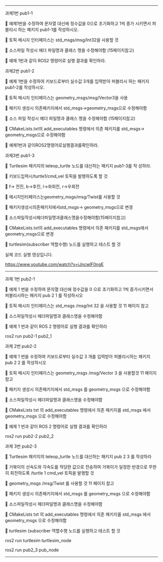 ***

과제1번 pub1-1

 예제1번을 수정하여 문자열 대신에 정수값을 0으로 초기화하고 1씩 증가 시키면서 퍼블리시 하는 패키지 pub1-1를 작성하시오.

 토픽 메시지 인터페이스는 std_msgs/msg/Int32을 사용할 것

 소스파일 작성시 헤더 파일명과 클래스 명을 수정해야함 (15페이지참고)

 예제 1번과 같이 ROS2 명령어로 실행 결과를 확인하라.

과제2번 pub1-2

 예제 1번을 수정하여 키보드로부터 실수값 3개를 입력받아 퍼블리시 하는 패키지 pub1-2를 작성하시오.

 토픽 메시지 인터페이스는 geometry_msgs/msg/Vector3을 사용

 패키지 생성시 의존패키지에서 std_msgs->geometry_msgs으로 수정해야함

 소스 파일 작성시 헤더 파일명과 클래스 명을 수정해야함 (15페이지참고)

 CMakeLists.txt의 add_executables 명령에서 의존 패키지를 std_msgs-> geometry_msgs으로 수정해야함

 예제1번과 같이ROS2명령어로실행결과를확인하라.

과제3번 pub1-3

 Turtlesim 패키지의 teleop_turtle 노드를 대신하는 패키지 pub1-3를 작 성하라.

 키보드입력시/turtle1/cmd_vel 토픽을 발행하도록 할 것

 f-> 전진, b->후진, l->좌회전, r->우회전

 메시지인터페이스는geometry_msgs/msg/Twist를 사용할 것

 패키지생성시의존패키지에서std_msgs-> geometry_msgs으로 변경

 소스파일작성시헤더파일명과클래스명을수정해야함(15페이지참고)

 CMakeLists.txt의 add_executables 명령에서 의존 패키지를 std_msgs에서 geometry_msgs으로 변경

 turtlesim(subscriber 역할수행) 노드를 실행하고 테스트 할 것


실제 코드 실행 영상입니다.

https://www.youtube.com/watch?v=iJncwlF0ngE

***

과제 1번 pub2-1

 예제 1 번을 수정하여 문자열 대신에 정수값을 0 으로 초기화하고 1씩 증가시키면서 퍼블리시하는 패키지 pub 2 1 를 작성하시오

 토픽 메시지 인터페이스는 std_msgs /msg/Int 32 을 사용할 것 11 페이지 참고

 소스파일작성시 헤더파일명과 클래스명을 수정해야함

 예제 1 번과 같이 ROS 2 명령어로 실행 결과를 확인하라

ros2 run pub2-1 pub2_1

과제 2번 pub2-2

 예제 1 번을 수정하여 키보드로부터 실수값 3 개를 입력받아 퍼블리시하는 패키지 pub 2 2 를 작성하시오

 토픽 메시지 인터페이스는 geometry_msgs /msg/Vector 3 을 사용할것 11 페이지 참고

 패키지 생성시 의존패키지에서 std_msgs 를 geometry_msgs 으로 수정해야함

 소스파일작성시 헤더파일명과 클래스명을 수정해야함

 CMakeLists txt 의 add_executables 명령에서 의존 패키지를 std_msgs 에서 geometry_msgs 으로 수정해야함

 예제 1 번과 같이 ROS 2 명령어로 실행 결과를 확인하라

ros2 run pub2-2 pub2_2

과제 3번 pub2-3

 Turtlesim 패키지의 teleop_turtle 노드를 대신하는 패키지 pub 2 3 를 작성하라

 거북이의 선속도와 각속도를 적당한 값으로 전송하여 거북이가 일정한 반경으로 무한히 회전하도록 /turtle 1 cmd_vel 토픽을 발행할 것

 geometry_msgs /msg/Twist 를 사용할 것 11 페이지 참고

 패키지 생성시 의존패키지에서 std_msgs 를 geometry_msgs 으로 수정해야함

 소스파일작성시 헤더파일명과 클래스명을 수정해야함

 CMakeLists txt 의 add_executables 명령에서 의존 패키지를 std_msgs 에서 geometry_msgs 으로 수정해야함

 turtlesim (subscriber 역할수행 노드를 실행하고 테스트 할 것

ros2 run turtlesim turtlesim_node

ros2 run pub2_3 pub_node

***



